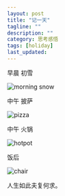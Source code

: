 ```yaml
---
layout: post
title: "记一天"
tagline: ""
description: ""
category: 思考感悟
tags: [holiday]
last_updated: 
---
```


早晨 初雪

![morning snow](https://lh3.googleusercontent.com/-DkN8UKuyBcc/Vn_3F-nbpjI/AAAAAAAA400/FYoC1A_hBCQ/s640-Ic42/2015-12-27%2525252008.58.35%252525201.jpg)

中午 披萨

![pizza](https://lh3.googleusercontent.com/-MLg4sn2YNH0/Vn_3F7AuNrI/AAAAAAAA400/gOhHlRkI2Ac/s640-Ic42/2015-12-27%25252012.27.54%2525201.jpg)

中午 火锅

![hotpot](https://lh3.googleusercontent.com/-W0nvCf2WkLM/Vn_3F_UvzrI/AAAAAAAA400/rTeTcgCuKac/s1024-Ic42/2015-12-27%25252009.34.25%2525201.jpg)

饭后

![chair](https://lh3.googleusercontent.com/-eA_gihH34NA/Vn_3F8HQUAI/AAAAAAAA400/qJA0hNFQ-UY/s640-Ic42/2015-12-27%25252009.36.42%2525201.jpg)

人生如此夫复何求。